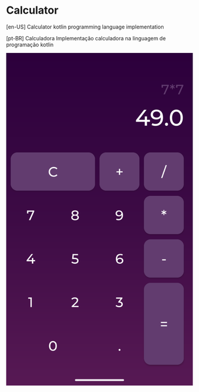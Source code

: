 # Calculator
[en-US]
Calculator kotlin programming language implementation

[pt-BR]
Calculadora
Implementação calculadora na linguagem de programação kotlin 

<img src="Screenshot_20230924_092731.png">
